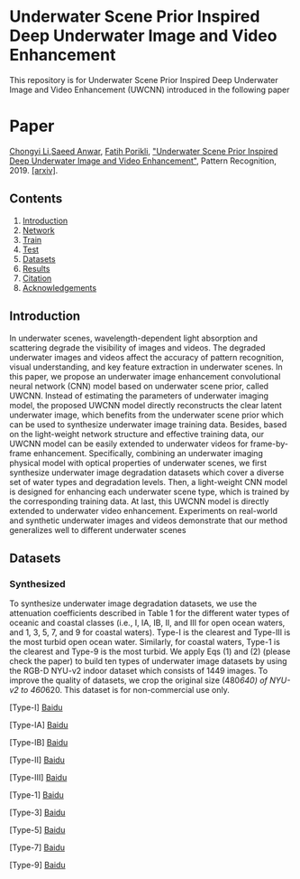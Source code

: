 # Underwater Scene Prior Inspired Deep Underwater Image and Video Enhancement
This repository is for Underwater Scene Prior Inspired Deep Underwater Image and Video Enhancement (UWCNN) introduced in the following paper

# Paper
[Chongyi Li](https://li-chongyi.github.io/),[Saeed Anwar](https://saeed-anwar.github.io/),  [Fatih Porikli](porikli.com), ["Underwater Scene Prior Inspired Deep Underwater Image and Video Enhancement"](https://www.sciencedirect.com/science/article/pii/S0031320319303401), Pattern Recognition, 2019. [[arxiv]](https://arxiv.org/pdf/1807.03528.pdf).

 ## Contents
1. [Introduction](#introduction)
2. [Network](#network)
2. [Train](#train)
3. [Test](#test)
4. [Datasets](#datasets)
5. [Results](#results)
6. [Citation](#citation)
7. [Acknowledgements](#acknowledgements)

## Introduction
In underwater scenes, wavelength-dependent light absorption and scattering degrade the visibility of images and videos. The degraded underwater images and videos affect the accuracy of pattern recognition, visual understanding, and key feature extraction in underwater scenes. In this paper, we propose an underwater image enhancement convolutional neural network (CNN) model based on underwater scene prior, called UWCNN. Instead of estimating the parameters of underwater imaging model, the proposed UWCNN model directly reconstructs the clear latent underwater image, which benefits from the underwater scene prior which can be used to synthesize underwater image training data. Besides, based on the light-weight network structure and effective training data, our UWCNN model can be easily extended to underwater videos for frame-by-frame enhancement. Specifically, combining an underwater imaging physical model with optical properties of underwater scenes, we first synthesize underwater image degradation datasets which cover a diverse set of water types and degradation levels. Then, a light-weight CNN model is designed for enhancing each underwater scene type, which is trained by the corresponding training data. At last, this UWCNN model is directly extended to underwater video enhancement. Experiments on real-world and synthetic underwater images and videos demonstrate that our method generalizes well to different underwater scenes

## Datasets
### Synthesized
To synthesize underwater image degradation datasets, we use the attenuation coefficients described in Table 1 for the different water types of oceanic and coastal classes (i.e., I, IA, IB, II, and III for open ocean waters, and 1, 3, 5, 7, and 9 for coastal waters). Type-I is the clearest and Type-III is the most turbid open ocean water. Similarly, for coastal waters, Type-1 is the clearest and Type-9 is the most turbid. We apply Eqs (1) and (2) (please check the paper) to build ten types of underwater image datasets by using the RGB-D NYU-v2 indoor dataset which consists of 1449 images. To improve the quality of datasets, we crop the original size (480*640) of NYU-v2 to 460*620. This dataset is for non-commercial use only.

[Type-I]   [Baidu](https://pan.baidu.com/s/13k3qNGG93aFwdthjRtxi3Q)

[Type-IA]  [Baidu](https://pan.baidu.com/s/13lRAbZYyYLyb-Z8qcpW-4Q)

[Type-IB]  [Baidu](https://pan.baidu.com/s/12qXACo20C6ee9bViItZAFA)

[Type-II]  [Baidu](https://pan.baidu.com/s/1iZM9md_mdeHXqw3XchvKHg)

[Type-III] [Baidu](https://pan.baidu.com/s/1fIKVcvU6jg5Mi0Sw-k8VmA)

[Type-1]   [Baidu](https://pan.baidu.com/s/1V10iXd9QnFbevm17Ua0jwQ)

[Type-3]   [Baidu](https://pan.baidu.com/s/1DEI4T700jmU-cUYgAxRQAw)

[Type-5]   [Baidu](https://pan.baidu.com/s/1jlPodNRPqySGnFxr7-qRRg)

[Type-7]   [Baidu](https://pan.baidu.com/s/12l0gCsPYOtEx7hCvp9C-fw)

[Type-9]   [Baidu](https://pan.baidu.com/s/1IPKimxXA1CsX3wjRE4VYNQ)
